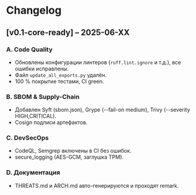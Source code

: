 # Changelog

## [v0.1-core-ready] – 2025-06-XX
### A. Code Quality
- Обновлены конфигурации линтеров (`ruff.lint.ignore` и т.д.), все ошибки исправлены.
- Файл `update_all_exports.py` удалён.
- 100 % покрытие тестами, CI green.

### B. SBOM & Supply-Chain
- Добавлен Syft (sbom.json), Grype (--fail-on medium), Trivy (--severity HIGH,CRITICAL).
- Cosign подписи артефактов.

### C. DevSecOps
- CodeQL, Semgrep включены в CI без ошибок.
- secure_logging (AES-GCM, заглушка TPM).

### D. Документация
- THREATS.md и ARCH.md авто-генерируются и проходят remark.
